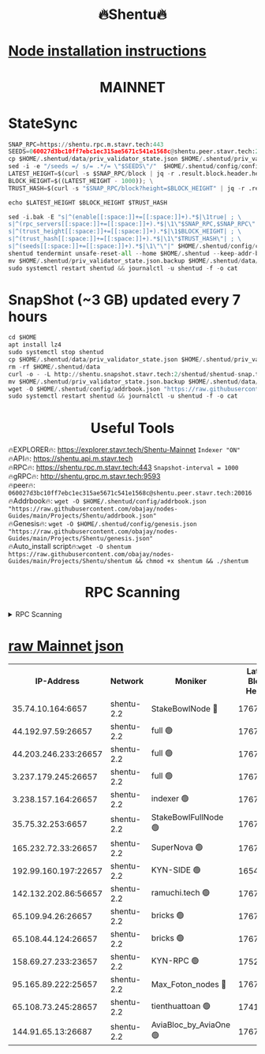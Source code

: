 <h1 align="center"> 🔥Shentu🔥</h1>

[Node installation instructions](https://github.com/obajay/nodes-Guides/tree/main/Projects/Shentu)
=
<h1 align="center"> MAINNET</h1>

# StateSync
```python
SNAP_RPC=https://shentu.rpc.m.stavr.tech:443
SEEDS=060027d3bc10ff7ebc1ec315ae5671c541e1568c@shentu.peer.stavr.tech:20016
cp $HOME/.shentud/data/priv_validator_state.json $HOME/.shentud/priv_validator_state.json.backup
sed -i -e "/seeds =/ s/= .*/= \"$SEEDS\"/"  $HOME/.shentud/config/config.toml
LATEST_HEIGHT=$(curl -s $SNAP_RPC/block | jq -r .result.block.header.height); \
BLOCK_HEIGHT=$((LATEST_HEIGHT - 1000)); \
TRUST_HASH=$(curl -s "$SNAP_RPC/block?height=$BLOCK_HEIGHT" | jq -r .result.block_id.hash)

echo $LATEST_HEIGHT $BLOCK_HEIGHT $TRUST_HASH

sed -i.bak -E "s|^(enable[[:space:]]+=[[:space:]]+).*$|\1true| ; \
s|^(rpc_servers[[:space:]]+=[[:space:]]+).*$|\1\"$SNAP_RPC,$SNAP_RPC\"| ; \
s|^(trust_height[[:space:]]+=[[:space:]]+).*$|\1$BLOCK_HEIGHT| ; \
s|^(trust_hash[[:space:]]+=[[:space:]]+).*$|\1\"$TRUST_HASH\"| ; \
s|^(seeds[[:space:]]+=[[:space:]]+).*$|\1\"\"|" $HOME/.shentud/config/config.toml
shentud tendermint unsafe-reset-all --home $HOME/.shentud --keep-addr-book
mv $HOME/.shentud/priv_validator_state.json.backup $HOME/.shentud/data/priv_validator_state.json
sudo systemctl restart shentud && journalctl -u shentud -f -o cat
```
# SnapShot (~3 GB) updated every 7 hours
```python
cd $HOME
apt install lz4
sudo systemctl stop shentud
cp $HOME/.shentud/data/priv_validator_state.json $HOME/.shentud/priv_validator_state.json.backup
rm -rf $HOME/.shentud/data
curl -o - -L http://shentu.snapshot.stavr.tech:2/shentud/shentud-snap.tar.lz4 | lz4 -c -d - | tar -x -C $HOME/.shentud --strip-components 2
mv $HOME/.shentud/priv_validator_state.json.backup $HOME/.shentud/data/priv_validator_state.json
wget -O $HOME/.shentud/config/addrbook.json "https://raw.githubusercontent.com/obajay/nodes-Guides/main/Projects/Shentu/addrbook.json"
sudo systemctl restart shentud && journalctl -u shentud -f -o cat
```

 <h1 align="center"> Useful Tools</h1>

🔥EXPLORER🔥:     https://explorer.stavr.tech/Shentu-Mainnet        `Indexer "ON"` \
🔥API🔥:          https://shentu.api.m.stavr.tech \
🔥RPC🔥:          https://shentu.rpc.m.stavr.tech:443              `Snapshot-interval = 1000` \
🔥gRPC🔥:         http://shentu.grpc.m.stavr.tech:9593 \
🔥peer🔥:         `060027d3bc10ff7ebc1ec315ae5671c541e1568c@shentu.peer.stavr.tech:20016` \
🔥Addrbook🔥:  `wget -O $HOME/.shentud/config/addrbook.json "https://raw.githubusercontent.com/obajay/nodes-Guides/main/Projects/Shentu/addrbook.json"` \
🔥Genesis🔥:  `wget -O $HOME/.shentud/config/genesis.json "https://raw.githubusercontent.com/obajay/nodes-Guides/main/Projects/Shentu/genesis.json"` \
🔥Auto_install script🔥:`wget -O shentum https://raw.githubusercontent.com/obajay/nodes-Guides/main/Projects/Shentu/shentum && chmod +x shentum && ./shentum`

<h1 align="center"> RPC Scanning</h1>

<details>
<summary>RPC Scanning</summary>

<h2 align="center"> We scan nodes in real time every 4 hours. And we provide the final result of RPC endpoints.
We cannot influence the operation of these nodes in any way. </h2>


```python
If Voting Power is higher than 0 --> then the Node is a validator of the network and may be subject to attack and be a potential threat to the chain.
```
```python
We marked such validators with a red symbol
```

</details>

[raw Mainnet json](https://rpc-check.shentum.stavr.tech/shentum/rpc-shentum-result.json)
=


<table><tr><th>IP-Address</th><th>Network</th><th>Moniker</th><th>Latest Block Height</th><th>Earliest Block Height</th><th>Catching Up</th><th>Tx Index</th><th>Voting Power</th><th>Scan Time</th></tr><tr><td>35.74.10.164:6657</td><td>shentu-2.2</td><td>StakeBowlNode 🔴</td><td>17678026</td><td>8308501</td><td>False</td><td>on</td><td>50178</td><td>2024-03-17T15:25:50.691467673UTC</td></tr><tr><td>44.192.97.59:26657</td><td>shentu-2.2</td><td>full 🟢</td><td>17678026</td><td>9786901</td><td>False</td><td>on</td><td>0</td><td>2024-03-17T15:25:47.360144980UTC</td></tr><tr><td>44.203.246.233:26657</td><td>shentu-2.2</td><td>full 🟢</td><td>17678028</td><td>9786901</td><td>False</td><td>on</td><td>0</td><td>2024-03-17T15:25:59.483340140UTC</td></tr><tr><td>3.237.179.245:26657</td><td>shentu-2.2</td><td>full 🟢</td><td>17678029</td><td>9786901</td><td>False</td><td>on</td><td>0</td><td>2024-03-17T15:26:08.243469907UTC</td></tr><tr><td>3.238.157.164:26657</td><td>shentu-2.2</td><td>indexer 🟢</td><td>17678031</td><td>9786901</td><td>False</td><td>on</td><td>0</td><td>2024-03-17T15:26:19.477648979UTC</td></tr><tr><td>35.75.32.253:6657</td><td>shentu-2.2</td><td>StakeBowlFullNode 🟢</td><td>17678035</td><td>10470762</td><td>False</td><td>on</td><td>0</td><td>2024-03-17T15:26:43.450587866UTC</td></tr><tr><td>165.232.72.33:26657</td><td>shentu-2.2</td><td>SuperNova 🟢</td><td>17678035</td><td>15936001</td><td>False</td><td>off</td><td>0</td><td>2024-03-17T15:26:42.191054091UTC</td></tr><tr><td>192.99.160.197:22657</td><td>shentu-2.2</td><td>KYN-SIDE 🟢</td><td>16543055</td><td>16083091</td><td>False</td><td>on</td><td>0</td><td>2024-03-17T15:27:36.588297907UTC</td></tr><tr><td>142.132.202.86:56657</td><td>shentu-2.2</td><td>ramuchi.tech 🟢</td><td>17678042</td><td>16196001</td><td>False</td><td>on</td><td>0</td><td>2024-03-17T15:27:26.578497517UTC</td></tr><tr><td>65.109.94.26:26657</td><td>shentu-2.2</td><td>bricks 🟢</td><td>17678044</td><td>16401001</td><td>False</td><td>on</td><td>0</td><td>2024-03-17T15:27:33.543938665UTC</td></tr><tr><td>65.108.44.124:26657</td><td>shentu-2.2</td><td>bricks 🟢</td><td>17678044</td><td>16401001</td><td>False</td><td>on</td><td>0</td><td>2024-03-17T15:27:36.891916845UTC</td></tr><tr><td>158.69.27.233:23657</td><td>shentu-2.2</td><td>KYN-RPC 🟢</td><td>17528125</td><td>16778677</td><td>False</td><td>on</td><td>0</td><td>2024-03-17T15:27:24.338682651UTC</td></tr><tr><td>95.165.89.222:25657</td><td>shentu-2.2</td><td>Max_Foton_nodes 🔴</td><td>17678037</td><td>17144052</td><td>False</td><td>on</td><td>2408</td><td>2024-03-17T15:26:56.516893037UTC</td></tr><tr><td>65.108.73.245:28657</td><td>shentu-2.2</td><td>tienthuattoan 🟢</td><td>17415110</td><td>17399930</td><td>False</td><td>on</td><td>0</td><td>2024-03-17T15:26:56.838357032UTC</td></tr><tr><td>144.91.65.13:26687</td><td>shentu-2.2</td><td>AviaBloc_by_AviaOne 🟢</td><td>17678037</td><td>17666650</td><td>False</td><td>off</td><td>0</td><td>2024-03-17T15:26:56.095991316UTC</td></tr></table>
